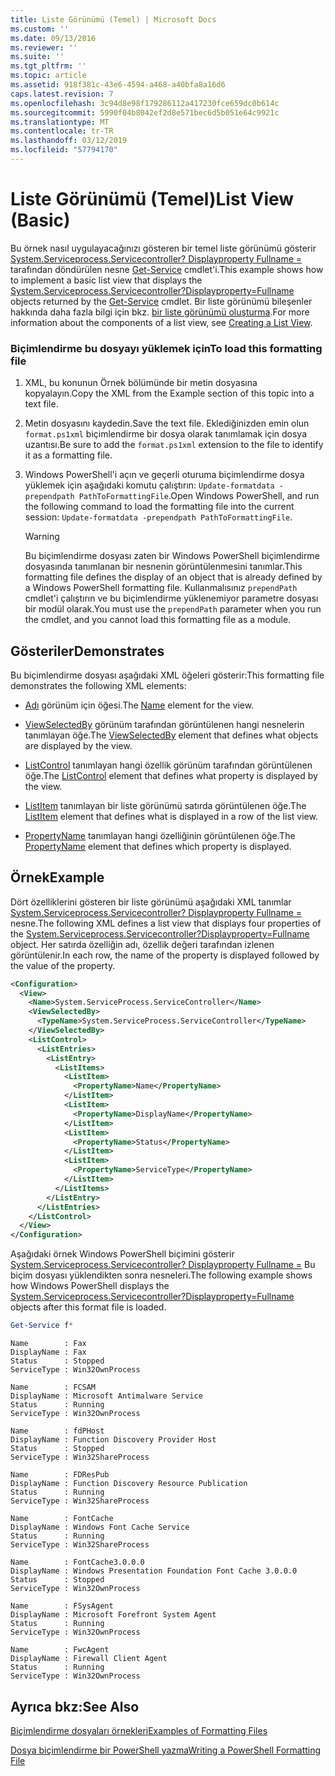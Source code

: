 ```yaml
---
title: Liste Görünümü (Temel) | Microsoft Docs
ms.custom: ''
ms.date: 09/13/2016
ms.reviewer: ''
ms.suite: ''
ms.tgt_pltfrm: ''
ms.topic: article
ms.assetid: 918f381c-43e6-4594-a468-a40bfa8a16d6
caps.latest.revision: 7
ms.openlocfilehash: 3c94d8e98f179286112a417230fce659dc0b614c
ms.sourcegitcommit: 5990f04b8042ef2d8e571bec6d5b051e64c9921c
ms.translationtype: MT
ms.contentlocale: tr-TR
ms.lasthandoff: 03/12/2019
ms.locfileid: "57794170"
---
```

# <a name="list-view-basic"></a><span data-ttu-id="9de34-102">Liste Görünümü (Temel)</span><span class="sxs-lookup"><span data-stu-id="9de34-102">List View (Basic)</span></span>

<span data-ttu-id="9de34-103">Bu örnek nasıl uygulayacağınızı gösteren bir temel liste görünümü gösterir [System.Serviceprocess.Servicecontroller? Displayproperty Fullname =](/dotnet/api/System.ServiceProcess.ServiceController) tarafından döndürülen nesne [Get-Service](/powershell/module/microsoft.powershell.management/get-service) cmdlet'i.</span><span class="sxs-lookup"><span data-stu-id="9de34-103">This example shows how to implement a basic list view that displays the [System.Serviceprocess.Servicecontroller?Displayproperty=Fullname](/dotnet/api/System.ServiceProcess.ServiceController) objects returned by the [Get-Service](/powershell/module/microsoft.powershell.management/get-service) cmdlet.</span></span> <span data-ttu-id="9de34-104">Bir liste görünümü bileşenler hakkında daha fazla bilgi için bkz. [bir liste görünümü oluşturma](./creating-a-list-view.md).</span><span class="sxs-lookup"><span data-stu-id="9de34-104">For more information about the components of a list view, see [Creating a List View](./creating-a-list-view.md).</span></span>

### <a name="to-load-this-formatting-file"></a><span data-ttu-id="9de34-105">Biçimlendirme bu dosyayı yüklemek için</span><span class="sxs-lookup"><span data-stu-id="9de34-105">To load this formatting file</span></span>

1. <span data-ttu-id="9de34-106">XML, bu konunun Örnek bölümünde bir metin dosyasına kopyalayın.</span><span class="sxs-lookup"><span data-stu-id="9de34-106">Copy the XML from the Example section of this topic into a text file.</span></span>

2. <span data-ttu-id="9de34-107">Metin dosyasını kaydedin.</span><span class="sxs-lookup"><span data-stu-id="9de34-107">Save the text file.</span></span> <span data-ttu-id="9de34-108">Eklediğinizden emin olun `format.ps1xml` biçimlendirme bir dosya olarak tanımlamak için dosya uzantısı.</span><span class="sxs-lookup"><span data-stu-id="9de34-108">Be sure to add the `format.ps1xml` extension to the file to identify it as a formatting file.</span></span>

3. <span data-ttu-id="9de34-109">Windows PowerShell'i açın ve geçerli oturuma biçimlendirme dosya yüklemek için aşağıdaki komutu çalıştırın: `Update-formatdata -prependpath PathToFormattingFile`.</span><span class="sxs-lookup"><span data-stu-id="9de34-109">Open Windows PowerShell, and run the following command to load the formatting file into the current session: `Update-formatdata -prependpath PathToFormattingFile`.</span></span>

   > [!WARNING]
   > <span data-ttu-id="9de34-110">Bu biçimlendirme dosyası zaten bir Windows PowerShell biçimlendirme dosyasında tanımlanan bir nesnenin görüntülenmesini tanımlar.</span><span class="sxs-lookup"><span data-stu-id="9de34-110">This formatting file defines the display of an object that is already defined by a Windows PowerShell formatting file.</span></span> <span data-ttu-id="9de34-111">Kullanmalısınız `prependPath` cmdlet'i çalıştırın ve bu biçimlendirme yüklenemiyor parametre dosyası bir modül olarak.</span><span class="sxs-lookup"><span data-stu-id="9de34-111">You must use the `prependPath` parameter when you run the cmdlet, and you cannot load this formatting file as a module.</span></span>

## <a name="demonstrates"></a><span data-ttu-id="9de34-112">Gösteriler</span><span class="sxs-lookup"><span data-stu-id="9de34-112">Demonstrates</span></span>

<span data-ttu-id="9de34-113">Bu biçimlendirme dosyası aşağıdaki XML öğeleri gösterir:</span><span class="sxs-lookup"><span data-stu-id="9de34-113">This formatting file demonstrates the following XML elements:</span></span>

- <span data-ttu-id="9de34-114">[Adı](./name-element-for-view-format.md) görünüm için öğesi.</span><span class="sxs-lookup"><span data-stu-id="9de34-114">The [Name](./name-element-for-view-format.md) element for the view.</span></span>

- <span data-ttu-id="9de34-115">[ViewSelectedBy](./viewselectedby-element-format.md) görünüm tarafından görüntülenen hangi nesnelerin tanımlayan öğe.</span><span class="sxs-lookup"><span data-stu-id="9de34-115">The [ViewSelectedBy](./viewselectedby-element-format.md) element that defines what objects are displayed by the view.</span></span>

- <span data-ttu-id="9de34-116">[ListControl](./listcontrol-element-format.md) tanımlayan hangi özellik görünüm tarafından görüntülenen öğe.</span><span class="sxs-lookup"><span data-stu-id="9de34-116">The [ListControl](./listcontrol-element-format.md) element that defines what property is displayed by the view.</span></span>

- <span data-ttu-id="9de34-117">[ListItem](./listitem-element-for-listitems-for-listcontrol-format.md) tanımlayan bir liste görünümü satırda görüntülenen öğe.</span><span class="sxs-lookup"><span data-stu-id="9de34-117">The [ListItem](./listitem-element-for-listitems-for-listcontrol-format.md) element that defines what is displayed in a row of the list view.</span></span>

- <span data-ttu-id="9de34-118">[PropertyName](./propertyname-element-for-listitem-for-listcontrol-format.md) tanımlayan hangi özelliğinin görüntülenen öğe.</span><span class="sxs-lookup"><span data-stu-id="9de34-118">The [PropertyName](./propertyname-element-for-listitem-for-listcontrol-format.md) element that defines which property is displayed.</span></span>

## <a name="example"></a><span data-ttu-id="9de34-119">Örnek</span><span class="sxs-lookup"><span data-stu-id="9de34-119">Example</span></span>

<span data-ttu-id="9de34-120">Dört özelliklerini gösteren bir liste görünümü aşağıdaki XML tanımlar [System.Serviceprocess.Servicecontroller? Displayproperty Fullname =](/dotnet/api/System.ServiceProcess.ServiceController) nesne.</span><span class="sxs-lookup"><span data-stu-id="9de34-120">The following XML defines a list view that displays four properties of the [System.Serviceprocess.Servicecontroller?Displayproperty=Fullname](/dotnet/api/System.ServiceProcess.ServiceController) object.</span></span> <span data-ttu-id="9de34-121">Her satırda özelliğin adı, özellik değeri tarafından izlenen görüntülenir.</span><span class="sxs-lookup"><span data-stu-id="9de34-121">In each row, the name of the property is displayed followed by the value of the property.</span></span>

```xml
<Configuration>
  <View>
    <Name>System.ServiceProcess.ServiceController</Name>
    <ViewSelectedBy>
      <TypeName>System.ServiceProcess.ServiceController</TypeName>
    </ViewSelectedBy>
    <ListControl>
      <ListEntries>
        <ListEntry>
          <ListItems>
            <ListItem>
              <PropertyName>Name</PropertyName>
            </ListItem>
            <ListItem>
              <PropertyName>DisplayName</PropertyName>
            </ListItem>
            <ListItem>
              <PropertyName>Status</PropertyName>
            </ListItem>
            <ListItem>
              <PropertyName>ServiceType</PropertyName>
            </ListItem>
          </ListItems>
        </ListEntry>
      </ListEntries>
    </ListControl>
  </View>
</Configuration>
```

<span data-ttu-id="9de34-122">Aşağıdaki örnek Windows PowerShell biçimini gösterir [System.Serviceprocess.Servicecontroller? Displayproperty Fullname =](/dotnet/api/System.ServiceProcess.ServiceController) Bu biçim dosyası yüklendikten sonra nesneleri.</span><span class="sxs-lookup"><span data-stu-id="9de34-122">The following example shows how Windows PowerShell displays the [System.Serviceprocess.Servicecontroller?Displayproperty=Fullname](/dotnet/api/System.ServiceProcess.ServiceController) objects after this format file is loaded.</span></span>

```powershell
Get-Service f*
```

```output
Name        : Fax
DisplayName : Fax
Status      : Stopped
ServiceType : Win32OwnProcess

Name        : FCSAM
DisplayName : Microsoft Antimalware Service
Status      : Running
ServiceType : Win32OwnProcess

Name        : fdPHost
DisplayName : Function Discovery Provider Host
Status      : Stopped
ServiceType : Win32ShareProcess

Name        : FDResPub
DisplayName : Function Discovery Resource Publication
Status      : Running
ServiceType : Win32ShareProcess

Name        : FontCache
DisplayName : Windows Font Cache Service
Status      : Running
ServiceType : Win32ShareProcess

Name        : FontCache3.0.0.0
DisplayName : Windows Presentation Foundation Font Cache 3.0.0.0
Status      : Stopped
ServiceType : Win32OwnProcess

Name        : FSysAgent
DisplayName : Microsoft Forefront System Agent
Status      : Running
ServiceType : Win32OwnProcess

Name        : FwcAgent
DisplayName : Firewall Client Agent
Status      : Running
ServiceType : Win32OwnProcess
```

## <a name="see-also"></a><span data-ttu-id="9de34-123">Ayrıca bkz:</span><span class="sxs-lookup"><span data-stu-id="9de34-123">See Also</span></span>

[<span data-ttu-id="9de34-124">Biçimlendirme dosyaları örnekleri</span><span class="sxs-lookup"><span data-stu-id="9de34-124">Examples of Formatting Files</span></span>](./examples-of-formatting-files.md)

[<span data-ttu-id="9de34-125">Dosya biçimlendirme bir PowerShell yazma</span><span class="sxs-lookup"><span data-stu-id="9de34-125">Writing a PowerShell Formatting File</span></span>](./writing-a-powershell-formatting-file.md)
